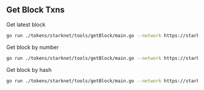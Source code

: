 ## Get Block Txns
Get latest block
```bash
go run ./tokens/starknet/tools/getBlock/main.go --network https://starknet-goerli.infura.io/v3/435b852a9bcc4debb7b375a2727b296f
```

Get block by number
```bash
go run ./tokens/starknet/tools/getBlock/main.go --network https://starknet-goerli.infura.io/v3/435b852a9bcc4debb7b375a2727b296f --number 123
```

Get block by hash
```bash
go run ./tokens/starknet/tools/getBlock/main.go --network https://starknet-goerli.infura.io/v3/435b852a9bcc4debb7b375a2727b296f --hash 0x075e00250d4343326f322e370df4c9c73c7be105ad9f532eeb97891a34d9e4a5
```
